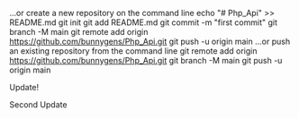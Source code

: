…or create a new repository on the command line
echo "# Php_Api" >> README.md
git init
git add README.md
git commit -m "first commit"
git branch -M main
git remote add origin https://github.com/bunnygens/Php_Api.git
git push -u origin main
…or push an existing repository from the command line
git remote add origin https://github.com/bunnygens/Php_Api.git
git branch -M main
git push -u origin main



Update!

Second Update
